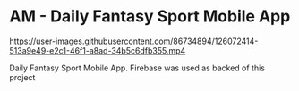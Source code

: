 



# AM - Daily Fantasy Sport Mobile App

https://user-images.githubusercontent.com/86734894/126072414-513a9e49-e2c1-46f1-a8ad-34b5c6dfb355.mp4

Daily Fantasy Sport Mobile App. Firebase was used as backed of this project
